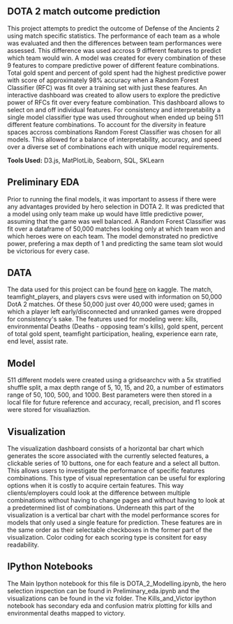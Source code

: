 ## DOTA 2 match outcome prediction

This project attempts to predict the outcome of Defense of the Ancients 2 using match specific statistics.
The performance of each team as a whole was evaluated and then the differences between team performances were assessed.
This difference was used accross 9 different features to predict which team would win. A model was created for every combination
of these 9 features to compare predictive power of different feature combinations. Total gold spent and percent of gold spent
had the highest predictive power with score of approximately 98% accuracy when a Random Forest Classifier (RFC) was fit over a
training set with just these features. An interactive dashboard was created to allow users to explore the predictive
power of RFCs fit over every feature combination. This dashboard allows to select on and off individual features. For 
consistency and interpretability a single model classifier type was used throughout when ended up being 511 different 
feature combinations. To account for the diversity in feature spaces accross combinations Random Forest Classifier was 
chosen for all models. This allowed for a balance of interpretability, accuracy, and speed over a diverse set of combinations each with unique model requirements.  

**Tools Used:** D3.js, MatPlotLib, Seaborn, SQL, SKLearn  
  
## Preliminary EDA

Prior to running the final models, it was important to assess if there were any advantages provided by hero selection in DOTA 2.
It was predicted that a model using only team make up would have little predictive power, assuming that the game was well balanced. 
A Random Forest Classifier was fit over a dataframe of 50,000 matches looking only at which team won and which heroes were on each team.
The model demonstrated no predictive power, prefering a max depth of 1 and predicting the same team slot would be victorious for every case. 

## DATA

The data used for this project can be found [here](https://www.kaggle.com/devinanzelmo/dota-2-matches, "kaggle dota2") on kaggle. 
The match, teamfight_players, and players csvs were used with information on 50,000 DotA 2 matches. Of these 50,000 just over 40,000 were used;
 games in which a player left early/disconnected and unranked games were dropped for consistency's sake.  The features used for modeling were: 
 kills, environmental Deaths (Deaths - opposing team's kills), gold spent, percent of total gold spent, teamfight participation, 
 healing, experience earn rate, end level, assist rate.

## Model

511 different models were created using a gridsearchcv with a 5x stratified shuffle split, a max depth range of 5, 10, 15, and 20,
a number of estimators range of 50, 100, 500, and 1000. Best parameters were then stored in a local file for future reference and 
accuracy, recall, precision, and f1 scores were stored for visualiaztion.

## Visualization

The visualization dashboard consists of a horizontal bar chart which generates the score associated with the currently selected features, 
a clickable series of 10 buttons, one for each feature and a select all button. This allows users to investigate the performance of specific 
features combinations. This type of visual representation can be useful for exploring options when it is costly to acquire certain features. 
This way clients/employers could look at the difference between multiple combinations without having to change pages and without 
having to look at a predetermined list of combinations. Underneath this part of the visualization is a vertical bar chart with the model 
performance scores for models that only used a single feature for prediction. These features are in the same order as their selectable 
checkboxes in the former part of the visualization. Color coding for each scoring type is consitent for easy readability.  
## IPython Notebooks

The Main Ipython notebook for this file is DOTA_2_Modelling.ipynb, the hero selection inspection can be found in Preliminary_eda.ipynb and the visualizations can be found in the viz folder. The Kills_and_Victor ipython notebook has secondary eda and confusion matrix plotting for kills and environmental deaths mapped to victory.
